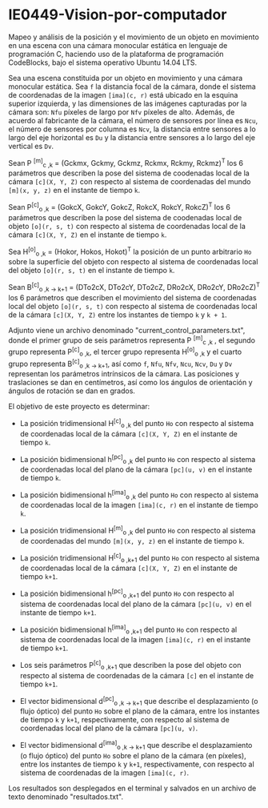 # IE0449-Vision-por-computador
Mapeo y análisis de la posición y el movimiento de un objeto en movimiento en una escena con una cámara monocular estática en lenguaje de programación C, haciendo uso de la plataforma de programación CodeBlocks, bajo el sistema operativo Ubuntu 14.04 LTS.

Sea una escena constituida por un objeto en movimiento y una cámara monocular estática. Sea `f` la distancia focal de la cámara, donde el sistema de coordenadas de la imagen `[ima](c, r)` está ubicado en la esquina superior izquierda, y las dimensiones de las imágenes capturadas por la cámara son: `Nfu` píxeles de largo por `Nfv` píxeles de alto. Además, de acuerdo al fabricante de la cámara, el número de sensores por línea es `Ncu`, el número de sensores por columna es `Ncv`, la distancia entre sensores a lo largo del eje horizontal es `Du` y la distancia entre sensores a lo largo del eje vertical es `Dv`.

Sean P <sup>[m]</sup><sub>c ,k</sub>  = (Gckmx, Gckmy, Gckmz, Rckmx, Rckmy, Rckmz)<sup>T</sup> los 6 parámetros que describen la pose del sistema de coodenadas local de la cámara `[c](X, Y, Z)` con respecto al sistema de coordenadas del mundo `[m](x, y, z)` en el instante de tiempo `k`.

Sean P<sup>[c]</sup><sub>o ,k</sub> = (GokcX, GokcY, GokcZ, RokcX, RokcY, RokcZ)<sup>T</sup> los 6 parámetros que describen la pose del sistema de coodenadas local de objeto `[o](r, s, t)` con respecto al sistema de coordenadas local de la cámara `[c](X, Y, Z)` en el instante de tiempo `k`.

Sea H<sup>[o]</sup><sub>o ,k</sub>  = (Hokor, Hokos, Hokot)<sup>T</sup> la posición de un punto arbitrario `Ho` sobre la superficie del objeto con respecto al sistema de coordenadas local del objeto `[o](r, s, t)` en el instante de tiempo `k`.

Sean B<sup>[c]</sup><sub>o ,k -> k+1</sub> = (DTo2cX, DTo2cY, DTo2cZ, DRo2cX, DRo2cY, DRo2cZ)<sup>T</sup> los 6 parámetros que describen el movimiento del sistema de coordenadas local del objeto `[o](r, s, t)` con respecto al sistema de coordenadas local de la cámara `[c](X, Y, Z)` entre los instantes de tiempo `k` y `k + 1`.

Adjunto viene un archivo denominado "current_control_parameters.txt", donde el primer grupo de seis parámetros representa P <sup>[m]</sup><sub>c ,k</sub> , el segundo grupo representa P<sup>[c]</sup><sub>o ,k</sub>, el tercer grupo representa  H<sup>[o]</sup><sub>o ,k</sub>  y el cuarto grupo representa B<sup>[c]</sup><sub>o ,k -> k+1</sub>, así como `f`, `Nfu`, `Nfv`, `Ncu`, `Ncv`, `Du` y `Dv` representan los parámetros intrínsicos de la cámara. Las posiciones y traslaciones se dan en centímetros, así como los ángulos de orientación y ángulos de rotación se dan en grados.

El objetivo de este proyecto es determinar:
- La posición tridimensional H<sup>[c]</sup><sub>o ,k</sub> del punto `Ho` con respecto al sistema de coordenadas local de la cámara `[c](X, Y, Z)` en el instante de tiempo `k`.

- La posición bidimensional h<sup>[pc]</sup><sub>o ,k</sub> del punto `Ho` con respecto al sistema de coordenadas local del plano de la cámara `[pc](u, v)` en el instante de tiempo `k`.

- La posición bidimensional h<sup>[ima]</sup><sub>o ,k</sub> del punto `Ho` con respecto al sistema de coordenadas local de la imagen `[ima](c, r)` en el instante de tiempo `k`.

- La posición tridimensional H<sup>[m]</sup><sub>o ,k</sub> del punto `Ho` con respecto al sistema de coordenadas del mundo `[m](x, y, z)` en el instante de tiempo `k`.

- La posición tridimensional H<sup>[c]</sup><sub>o ,k+1</sub>  del punto `Ho` con respecto al sistema de coordenadas local de la cámara `[c](X, Y, Z)` en el instante de tiempo `k+1`.

- La posición bidimensional h<sup>[pc]</sup><sub>o ,k+1</sub> del punto `Ho` con respecto al sistema de coordenadas local del plano de la cámara `[pc](u, v)` en el instante de tiempo `k+1`.

- La posición bidimensional h<sup>[ima]</sup><sub>o ,k+1</sub> del punto `Ho` con respecto al sistema de coordenadas local de la imagen `[ima](c, r)` en el instante de tiempo `k+1`.

- Los seis parámetros P<sup>[c]</sup><sub>o ,k+1</sub> que describen la pose del objeto con respecto al sistema de coordenadas de la cámara `[c]` en el instante de tiempo `k+1`.

- El vector bidimensional d<sup>[pc]</sup><sub>o ,k -> k+1</sub> que describe el desplazamiento (o flujo óptico) del punto `Ho` sobre el plano de la cámara, entre los instantes de tiempo `k` y `k+1`, respectivamente, con respecto al sistema de coordenadas local del plano de la cámara `[pc](u, v)`.

- El vector bidimensional d<sup>[ima]</sup><sub>o ,k -> k+1</sub>  que describe el desplazamiento (o flujo óptico) del punto `Ho` sobre el plano de la cámara (en píxeles), entre los instantes de tiempo `k` y `k+1`, respectivamente, con respecto al sistema de coordenadas de la imagen `[ima](c, r)`.

Los resultados son desplegados en el terminal y salvados en un archivo de texto denominado "resultados.txt".
